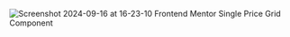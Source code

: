 ![Screenshot 2024-09-16 at 16-23-10 Frontend Mentor Single Price Grid Component](https://github.com/user-attachments/assets/b38ff7b3-9c34-49ee-b58d-6698583f2583)

